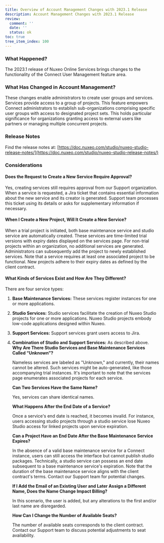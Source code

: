 ```yaml
---
title: Overview of Account Management Changes with 2023.1 Release
description: Account Management Changes with 2023.1 Release
review:
  comment: ''
  date: ''
  status: ok
toc: true
tree_item_index: 100
---
```

### What Happened?

The 2023.1 release of Nuxeo Online Services brings changes to the functionality of the Connect User Management feature area.

### What Has Changed in Account Management?

These changes enable administrators to create user groups and services. Services provide access to a group of projects. This feature empowers Connect administrators to establish sub-organizations comprising specific user groups with access to designated project sets. This holds particular significance for organizations granting access to external users like partners or managing multiple concurrent projects.

### Release Notes

Find the release notes at: [https://doc.nuxeo.com/studio/nuxeo-studio-release-notes/](https://doc.nuxeo.com/studio/nuxeo-studio-release-notes/)

### Considerations

#### Does the Request to Create a New Service Require Approval?

Yes, creating services still requires approval from our Support organization. When a service is requested, a Jira ticket that contains essential information about the new service and its creator is generated. Support team processes this ticket using its details or asks for supplementary information if necessary.

#### When I Create a New Project, Will It Create a New Service?

When a trial project is initiated, both base maintenance service and studio service are automatically created. These services are time-limited trial versions with expiry dates displayed on the services page. For non-trial projects within an organization, no additional services are generated. Administrators can subsequently add the project to newly established services. Note that a service requires at least one associated project to be functional. New projects adhere to their expiry dates as defined by the client contract.

#### What Kinds of Services Exist and How Are They Different?

There are four service types:

1. **Base Maintenance Services:** These services register instances for one or more applications.
2. **Studio Services:** Studio services facilitate the creation of Nuxeo Studio projects for one or more applications. Nuxeo Studio projects embody low-code applications designed within Nuxeo.
3. **Support Services:** Support services grant users access to Jira.
4. **Combination of Studio and Support Services:** As described above.
   **Why Are There Studio Services and Base Maintenance Services Called “Unknown”?**

   Nameless services are labeled as "Unknown," and currently, their names cannot be altered. Such services might be auto-generated, like those accompanying trial instances. It's important to note that the services page enumerates associated projects for each service.

   **Can Two Services Have the Same Name?**

   Yes, services can share identical names.

   **What Happens After the End Date of a Service?**

   Once a service's end date is reached, it becomes invalid. For instance, users accessing studio projects through a studio service lose Nuxeo Studio access for linked projects upon service expiration.

   **Can a Project Have an End Date After the Base Maintenance Service Expires?**

   In the absence of a valid base maintenance service for a Connect instance, users can still access the interface but cannot publish studio packages. Technically, a studio service can possess an end date subsequent to a base maintenance service's expiration. Note that the duration of the base maintenance service aligns with the client contract's terms. Contact our Support team for potential changes.

   **If I Add the Email of an Existing User and Later Assign a Different Name, Does the Name Change Impact Billing?**

   In this scenario, the user is added, but any alterations to the first and/or last name are disregarded.

   **How Can I Change the Number of Available Seats?**

   The number of available seats corresponds to the client contract. Contact our Support team to discuss potential adjustments to seat availability.
